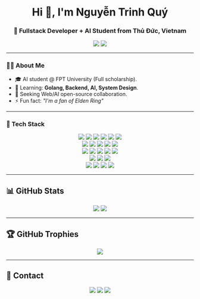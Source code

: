 <h1 align="center">Hi 👋, I'm Nguyễn Trinh Quý</h1>
<h3 align="center">🚀 Fullstack Developer + AI Student from Thủ Đức, Vietnam</h3>

<p align="center">
  <img src="https://komarev.com/ghpvc/?username=nguyentrinhquy1411&label=Profile%20views&color=0e75b6&style=flat" />
  <img src="https://img.shields.io/github/followers/nguyentrinhquy1411?label=Followers&style=social" />
</p>

---

### 👨‍💻 About Me

- 🎓 AI student @ FPT University (Full scholarship).
- 🌱 Learning: **Golang, Backend, AI, System Design**.
- 🤝 Seeking Web/AI open-source collaboration.
- ⚡ Fun fact: _"I'm a fan of Elden Ring"_

---

### 🧰 Tech Stack

<p align="center">
  <!-- Languages -->
  <img src="https://img.shields.io/badge/-JavaScript-F7DF1E?style=for-the-badge&logo=javascript&logoColor=black" />
  <img src="https://img.shields.io/badge/-TypeScript-3178C6?style=for-the-badge&logo=typescript&logoColor=white" />
  <img src="https://img.shields.io/badge/-Python-3776AB?style=for-the-badge&logo=python&logoColor=white" />
  <img src="https://img.shields.io/badge/-Golang-00ADD8?style=for-the-badge&logo=go&logoColor=white" />
  <img src="https://img.shields.io/badge/-Java-007396?style=for-the-badge&logo=java&logoColor=white" />
  <img src="https://img.shields.io/badge/-C/C++-00599C?style=for-the-badge&logo=cplusplus&logoColor=white" />

  <!-- Frontend -->
  <br />
  <img src="https://img.shields.io/badge/-React-61DAFB?style=for-the-badge&logo=react&logoColor=black" />
  <img src="https://img.shields.io/badge/-Next.js-000000?style=for-the-badge&logo=nextdotjs&logoColor=white" />
  <img src="https://img.shields.io/badge/-Redux-764ABC?style=for-the-badge&logo=redux&logoColor=white" />
  <img src="https://img.shields.io/badge/-Tailwind_CSS-06B6D4?style=for-the-badge&logo=tailwindcss&logoColor=white" />
  <img src="https://img.shields.io/badge/-Bootstrap-7952B3?style=for-the-badge&logo=bootstrap&logoColor=white" />

  <!-- Backend -->
  <br />
  <img src="https://img.shields.io/badge/-Node.js-339933?style=for-the-badge&logo=nodedotjs&logoColor=white" />
  <img src="https://img.shields.io/badge/-NestJS-E0234E?style=for-the-badge&logo=nestjs&logoColor=white" />
  <img src="https://img.shields.io/badge/-Express.js-000000?style=for-the-badge&logo=express&logoColor=white" />
  <img src="https://img.shields.io/badge/-FastAPI-009688?style=for-the-badge&logo=fastapi&logoColor=white" />
  <img src="https://img.shields.io/badge/-Docker-2496ED?style=for-the-badge&logo=docker&logoColor=white" />

  <!-- Database -->
  <br />
  <img src="https://img.shields.io/badge/-PostgreSQL-4169E1?style=for-the-badge&logo=postgresql&logoColor=white" />
  <img src="https://img.shields.io/badge/-MySQL-4479A1?style=for-the-badge&logo=mysql&logoColor=white" />
  <img src="https://img.shields.io/badge/-MongoDB-47A248?style=for-the-badge&logo=mongodb&logoColor=white" />

  <!-- Others -->
  <br />
  <img src="https://img.shields.io/badge/-RabbitMQ-FF6600?style=for-the-badge&logo=rabbitmq&logoColor=white" />
  <img src="https://img.shields.io/badge/-Elasticsearch-005571?style=for-the-badge&logo=elasticsearch&logoColor=white" />
  <img src="https://img.shields.io/badge/-Logstash-000000?style=for-the-badge&logo=logstash&logoColor=white" />
  <img src="https://img.shields.io/badge/-Kibana-E8488B?style=for-the-badge&logo=kibana&logoColor=white" />
</p>

---

## 📊 GitHub Stats

<p align="center">
  <img src="https://github-readme-stats.vercel.app/api?username=nguyentrinhquy1411&show_icons=true&theme=tokyonight&hide_border=true" />
  <img src="https://github-readme-stats.vercel.app/api/top-langs/?username=nguyentrinhquy1411&layout=compact&theme=tokyonight&hide_border=true" />
</p>

---

## 🏆 GitHub Trophies

<p align="center">
  <img src="https://github-profile-trophy.vercel.app/?username=nguyentrinhquy1411&theme=tokyonight&no-frame=true&margin-w=4" />
</p>

---

## 🔗 Contact

<p align="center">
  <a href="mailto:nguyentrinhquyit1411@gmail.com"><img src="https://img.shields.io/badge/Gmail-D14836?style=for-the-badge&logo=gmail&logoColor=white" /></a>
  <a href="https://linkedin.com/in/quy-nguyen-trinh-005520315"><img src="https://img.shields.io/badge/LinkedIn-blue?style=for-the-badge&logo=linkedin&logoColor=white" /></a>
  <a href="https://github.com/nguyentrinhquy1411"><img src="https://img.shields.io/badge/GitHub-100000?style=for-the-badge&logo=github&logoColor=white" /></a>
</p>

